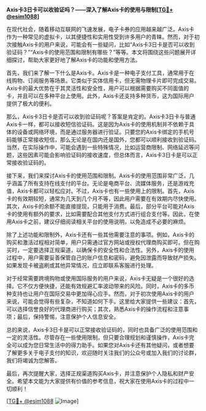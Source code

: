 **Axis卡3日卡可以收验证吗？——深入了解Axis卡的使用与限制[[TG💪+ @esim1088](https://t.me/s/esim1088)]**

在现代社会，随着移动互联网的飞速发展，电子卡券的应用越来越广泛。Axis卡作为一种常见的虚拟卡，以其便捷性和实用性受到许多用户的青睐。然而，对于初次接触Axis卡的用户来说，可能会有一些疑问，比如“Axis卡3日卡是否可以收到验证码？”“Axis卡的使用范围和限制有哪些？”等等。本文将围绕这些问题展开详细探讨，帮助大家更好地了解Axis卡的功能和使用方法。

首先，我们来了解一下什么是Axis卡。Axis卡是一种电子支付工具，通常用于在线购物、订阅服务等场景。它类似于实体信用卡，但无需物理卡片即可完成交易。Axis卡的最大优势在于其灵活性和安全性，用户可以根据需要购买不同面值的卡，并且可以在多种平台上使用。此外，Axis卡还支持多种货币，这为国际用户提供了极大的便利。

那么，Axis卡3日卡是否可以收到验证码呢？答案是肯定的。Axis卡3日卡与普通Axis卡一样，都可以接收短信验证码。这是因为Axis卡的使用机制并不依赖于具体的设备或网络环境，而是通过服务器进行验证。只要您的Axis卡绑定的手机号码能够正常接收短信，那么无论是在国内还是国外，您都可以顺利接收到验证码。当然，在实际操作中，可能会遇到一些特殊情况，比如运营商限制、网络延迟等问题，这些因素可能会影响验证码的接收速度，但总体而言，Axis卡3日卡是可以正常接收验证码的。

接下来，我们来探讨Axis卡的使用范围和限制。Axis卡的使用范围非常广泛，几乎涵盖了所有支持在线支付的平台。无论是电商平台、流媒体服务，还是游戏充值，Axis卡都可以轻松应对。不过，Axis卡也有一些使用上的限制。首先，Axis卡的有效期较短，通常为几天到几个月不等，因此用户需要在有效期内尽快使用。其次，Axis卡的余额不能直接提现，只能用于消费。最后，部分平台可能对Axis卡的使用有额外的要求，比如需要配合其他支付方式进行组合支付等。因此，在使用Axis卡之前，建议仔细阅读相关平台的使用说明，以免造成不必要的麻烦。

除了上述功能和限制外，Axis卡还有一些其他需要注意的事项。例如，Axis卡的购买和激活过程相对简单，用户只需通过官方网站或授权代理商购买即可。但在购买时，一定要选择正规渠道，以确保卡的安全性和合法性。另外，Axis卡的使用过程中，用户需要妥善保管自己的账户信息和密码，避免因泄露而导致财产损失。如果发现卡被盗刷或其他异常情况，应立即联系客服进行处理。

对于经常需要跨境购物或使用国际服务的用户来说，Axis卡无疑是一个很好的选择。它不仅方便快捷，还能有效规避汇率波动带来的风险。同时，Axis卡的多币种支持也让用户在国际交易中更加得心应手。然而，对于初次使用Axis卡的用户来说，可能会觉得有些复杂，不知道如何下手。这里给大家提供一些建议：首先，可以选择信誉良好的代理商进行购买；其次，熟悉Axis卡的操作流程和注意事项；最后，保持警惕，注意保护个人信息安全。

总的来说，Axis卡3日卡是可以正常接收验证码的，同时也具备广泛的使用范围和一定的灵活性。尽管存在一些使用限制，但只要合理规划和谨慎操作，Axis卡完全可以成为您日常生活中的得力助手。如果您对Axis卡还有其他疑问，或者想要了解更多关于电子支付的知识，欢迎随时关注我们的公众号或加入我们的讨论群，我们将竭诚为您解答。

最后，再次提醒大家，选择正规渠道购买Axis卡，并注意保护个人隐私和财产安全。希望本文能为大家提供有价值的参考信息，祝大家在使用Axis卡的过程中一切顺利！

[[TG💪+ @esim1088](https://t.me/s/esim1088) ![Image](https://i.postimg.cc/4NQfJmqS/Snipaste-2025-05-13-00-14-12.png)]